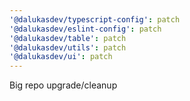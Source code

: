 ```yaml
---
'@dalukasdev/typescript-config': patch
'@dalukasdev/eslint-config': patch
'@dalukasdev/table': patch
'@dalukasdev/utils': patch
'@dalukasdev/ui': patch
---
```


Big repo upgrade/cleanup
